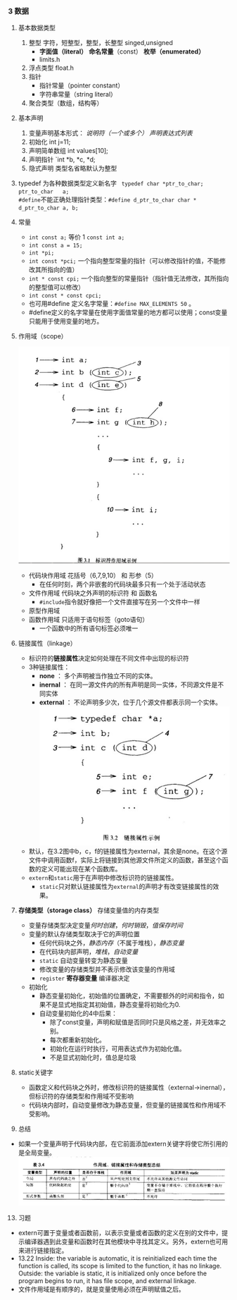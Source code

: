 ### 3 数据
1. 基本数据类型
   1. 整型 字符，短整型，整型，长整型	singed,unsigned  
      - **字面值（literal）** **命名常量**（const） **枚举（enumerated）**
      - limits.h 
   2. 浮点类型  float.h
   3. 指针 
      - 指针常量（pointer constant） 
      - 字符串常量（string literal）
   4. 聚合类型（数组，结构等）
2. 基本声明
   1. 变量声明基本形式： *说明符（一个或多个）  声明表达式列表*
   2. 初始化		int j=11;
   3. 声明简单数组	int values[10];
   4. 声明指针	`int *b, *c, *d;
   5. 隐式声明	类型名省略默认为整型
3. typedef	为各种数据类型定义新名字
` typedef char *ptr_to_char;  
  ptr_to_char	a;`  
  `#define`不能正确处理指针类型：`#define d_ptr_to_char char *`  
  `d_ptr_to_char a, b;`
4. 常量
   - `int const a;` 等价 1 `const int a;`
   - `int const a = 15;`
   - `int *pi;`
   - `int const *pci;` 一个指向整型常量的指针（可以修改指针的值，不能修改其所指向的值）
   - `int * const cpi;` 一个指向整型的常量指针（指针值无法修改，其所指向的整型值可以修改）
   - `int const * const cpci;`
   - 也可用#define 定义名字常量：`#define MAX_ELEMENTS 50` 。
   - #define定义的名字常量在使用字面值常量的地方都可以使用；const变量只能用于使用变量的地方。
5. 作用域（scope） 
   
    ![](./img/3.1.jpg)

   - 代码块作用域 花括号（6,7,9,10） 和  形参（5）
      + 在任何时刻，两个非嵌套的代码块最多只有一个处于活动状态
   - 文件作用域  代码块之外声明的标识符 和 函数名
      + `#include`指令就好像把一个文件直接写在另一个文件中一样
   - 原型作用域
   - 函数作用域  只适用于语句标签（goto语句）
      + 一个函数中的所有语句标签必须唯一

6. 链接属性（linkage）  

   - 标识符的**链接属性**决定如何处理在不同文件中出现的标识符
   - 3种链接属性：
      + **none** ： 多个声明被当作独立不同的实体。
      + **inernal** ： 在同一源文件内的所有声明是同一实体，不同源文件是不同实体
      + **external** ： 不论声明多少次，位于几个源文件都表示同一个实体。  
   ![](./img/3.2.jpg)  
   - 默认，在3.2图中b，c，f的链接属性为external，其余是none。在这个源文件中调用函数f，实际上将链接到其他源文件所定义的函数，甚至这个函数的定义可能出现在某个函数库。
   - `extern`和`static`用于在声明中修改标识符的链接属性。    
      + `static`只对默认链接属性为`external`的声明才有改变链接属性的效果。  
7. **存储类型（storage class）**  存储变量值的内存类型
   - 变量存储类型决定变量*何时创建*，*何时销毁*，*值保存时间*
   - 变量的默认存储类型取决于它的声明位置
      + 任何代码块之外，*静态内存*（不属于堆栈），*静态变量*
      + 在代码块内部声明，*堆栈*，*自动变量*
      + `static` 自动变量转变为静态变量
      + 修改变量的存储类型并不表示修改该变量的作用域
      + `register` **寄存器变量** 编译器决定
   - 初始化
      + 静态变量初始化，初始值的位置确定，不需要额外的时间和指令，如果不是显式地指定其初始值，静态变量将初始化为0.
      + 自动变量初始化的4中后果：
         * 除了const变量，声明和赋值是否同时只是风格之差，并无效率之别。
         * 每次都重新初始化。
         * 初始化在运行时执行，可用表达式作为初始化值。
         * 不是显式初始化时，值总是垃圾
8. static关键字
   - 函数定义和代码块之外时，修改标识符的链接属性（external->inernal），但标识符的存储类型和作用域不受影响
   - 代码块内部时，自动变量修改为静态变量，但变量的链接属性和作用域不受影响。
10. 总结
   - 如果一个变量声明于代码块内部，在它前面添加extern关键字将使它所引用的是全局变量。
   ![](./img/3.4.jpg)
13. 习题
   - extern可置于变量或者函数前，以表示变量或者函数的定义在别的文件中，提示编译器遇到此变量和函数时在其他模块中寻找其定义。另外，extern也可用来进行链接指定。
   - 13.22 Inside: the variable is automatic, it is reinitialized each time the function is called, its scope is limited to the function, it has no linkage. Outside: the variable is static, it is initialized only once before the program begins to run, it has file scope, and external linkage.
   - 文件作用域是有顺序的，就是变量使用必须在声明赋值之后。
  


 